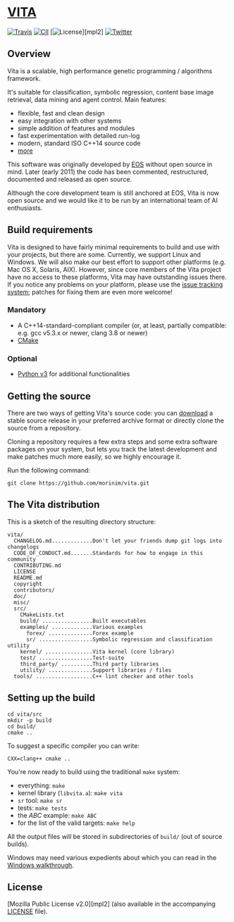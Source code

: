 # [VITA][3] #
[![Travis](https://travis-ci.org/morinim/vita.svg?branch=master)][travis]
[![CII](https://bestpractices.coreinfrastructure.org/projects/1012/badge)][cii]
[![License](https://img.shields.io/badge/license-MPLv2-blue.svg)][mpl2]
[![Twitter](https://img.shields.io/twitter/url/https/github.com/morinim/vita.svg?style=social)][twitter]

## Overview ##

Vita is a scalable, high performance genetic programming / algorithms framework.

It's suitable for classification, symbolic regression, content base image retrieval, data mining and agent control. Main features:

* flexible, fast and clean design
* easy integration with other systems
* simple addition of features and modules
* fast experimentation with detailed run-log
* modern, standard ISO C++14 source code
* [more][2]

This software was originally developed by [EOS][1] without open source in mind. Later (early 2011) the code has been commented, restructured, documented and released as open source.

Although the core development team is still anchored at EOS, Vita is now open source and we would like it to be run by an international team of AI enthusiasts.

## Build requirements ##

Vita is designed to have fairly minimal requirements to build and use with your projects, but there are some. Currently, we support Linux and Windows. We will also make our best effort to support other platforms (e.g. Mac OS X, Solaris, AIX).
However, since core members of the Vita project have no access to these platforms, Vita may have outstanding issues there. If you notice any problems on your platform, please use the
[issue tracking system][9]; patches for fixing them are even more welcome!

### Mandatory ###

* A C++14-standard-compliant compiler (or, at least, partially compatible: e.g. gcc v5.3.x or newer, clang 3.8 or newer)
* [CMake][5]

### Optional ###

* [Python v3][4] for additional functionalities

## Getting the source ##

There are two ways of getting Vita's source code: you can [download][10] a stable source release in your preferred archive format or directly clone the source from a repository.

Cloning a repository requires a few extra steps and some extra software packages on your system, but lets you track the latest development and make patches much more easily, so we highly encourage it.

Run the following command:

```
git clone https://github.com/morinim/vita.git
```

## The Vita distribution ##

This is a sketch of the resulting directory structure:
```
vita/
  CHANGELOG.md.............Don't let your friends dump git logs into changelogs
  CODE_OF_CONDUCT.md.......Standards for how to engage in this community
  CONTRIBUTING.md
  LICENSE
  README.md
  copyright
  contributors/
  doc/
  misc/
  src/
    CMakeLists.txt
    build/ ................Built executables
    examples/ .............Various examples
      forex/ ..............Forex example
      sr/ .................Symbolic regression and classification utility
    kernel/ ...............Vita kernel (core library)
    test/ .................Test-suite
    third_party/ ..........Third party libraries
    utility/ ..............Support libraries / files
  tools/ ..................C++ lint checker and other tools
```

## Setting up the build ##

```shell
cd vita/src
mkdir -p build
cd build/
cmake ..
```

To suggest a specific compiler you can write:

```shell
CXX=clang++ cmake ..
```

You're now ready to build using the traditional `make` system:

* everything: `make`
* kernel library (`libvita.a`): `make vita`
* `sr` tool: `make sr`
* tests: `make tests`
* the *ABC* example: `make ABC`
* for the list of the valid targets: `make help`

All the output files will be stored in subdirectories of `build/` (out of source builds).

Windows may need various expedients about which you can read in the [Windows walkthrough][6].

## License ##
[Mozilla Public License v2.0][mpl2] (also available in the accompanying [LICENSE][license] file).



[1]: https://www.eosdev.it/
[2]: https://github.com/morinim/vita/wiki/features
[3]: https://github.com/morinim/vita
[4]: http://www.python.org/
[5]: https://cmake.org/
[6]: https://github.com/morinim/vita/wiki/win_build
[9]: https://github.com/morinim/vita/issues
[10]: https://github.com/morinim/vita/archive/master.zip
[cii]: https://bestpractices.coreinfrastructure.org/projects/1012
[license]: https://github.com/morinim/vita/blob/master/LICENSE
[mpl]: https://www.mozilla.org/MPL/2.0/
[travis]: https://travis-ci.org/morinim/vita
[twitter]: https://twitter.com/intent/tweet?text=%23Vita+genetic+programming:&url=https%3A%2F%2Fgithub.com%2Fmorinim%2Fvita